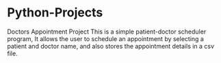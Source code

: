 # Python-Projects
Doctors Appointment Project
This is a simple patient-doctor scheduler program,
It allows the user to schedule an appointment by
selecting a patient and doctor name,
and also stores the appointment details in a csv file.
